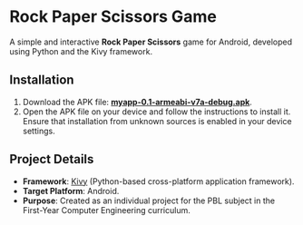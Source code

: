 # Rock Paper Scissors Game

A simple and interactive **Rock Paper Scissors** game for Android, developed using Python and the Kivy framework.

## Installation

1. Download the APK file: **[myapp-0.1-armeabi-v7a-debug.apk](#)**.
2. Open the APK file on your device and follow the instructions to install it. Ensure that installation from unknown sources is enabled in your device settings.

## Project Details

- **Framework**: [Kivy](https://kivy.org/) (Python-based cross-platform application framework).
- **Target Platform**: Android.
- **Purpose**: Created as an individual project for the PBL subject in the First-Year Computer Engineering curriculum.
